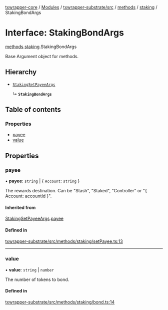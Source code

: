 [txwrapper-core](../README.md) / [Modules](../modules.md) / [txwrapper-substrate/src](../modules/txwrapper_substrate_src.md) / [methods](../modules/txwrapper_substrate_src.methods.md) / [staking](../modules/txwrapper_substrate_src.methods.staking.md) / StakingBondArgs

# Interface: StakingBondArgs

[methods](../modules/txwrapper_substrate_src.methods.md).[staking](../modules/txwrapper_substrate_src.methods.staking.md).StakingBondArgs

Base Argument object for methods.

## Hierarchy

- [`StakingSetPayeeArgs`](txwrapper_substrate_src.methods.staking.StakingSetPayeeArgs.md)

  ↳ **`StakingBondArgs`**

## Table of contents

### Properties

- [payee](txwrapper_substrate_src.methods.staking.StakingBondArgs.md#payee)
- [value](txwrapper_substrate_src.methods.staking.StakingBondArgs.md#value)

## Properties

### payee

• **payee**: `string` \| \{ `Account`: `string`  }

The rewards destination. Can be "Stash", "Staked", "Controller" or "{ Account: accountId }".

#### Inherited from

[StakingSetPayeeArgs](txwrapper_substrate_src.methods.staking.StakingSetPayeeArgs.md).[payee](txwrapper_substrate_src.methods.staking.StakingSetPayeeArgs.md#payee)

#### Defined in

[txwrapper-substrate/src/methods/staking/setPayee.ts:13](https://github.com/paritytech/txwrapper-core/blob/fe8eeb2/packages/txwrapper-substrate/src/methods/staking/setPayee.ts#L13)

___

### value

• **value**: `string` \| `number`

The number of tokens to bond.

#### Defined in

[txwrapper-substrate/src/methods/staking/bond.ts:14](https://github.com/paritytech/txwrapper-core/blob/fe8eeb2/packages/txwrapper-substrate/src/methods/staking/bond.ts#L14)

